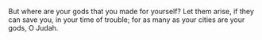 But where are your gods that you made for yourself? Let them arise, if they can save you, in your time of trouble; for as many as your cities are your gods, O Judah.
